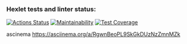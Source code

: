 ### Hexlet tests and linter status:
[![Actions Status](https://github.com/SmwOverRainbow/frontend-project-46/workflows/hexlet-check/badge.svg)](https://github.com/SmwOverRainbow/frontend-project-46/actions)
[![Maintainability](https://api.codeclimate.com/v1/badges/daac37fde749955f4c93/maintainability)](https://codeclimate.com/github/SmwOverRainbow/frontend-project-46/maintainability)
[![Test Coverage](https://api.codeclimate.com/v1/badges/daac37fde749955f4c93/test_coverage)](https://codeclimate.com/github/SmwOverRainbow/frontend-project-46/test_coverage)



ascinema https://asciinema.org/a/RgwnBeoPL9SkGkDUzNzZmnMZk